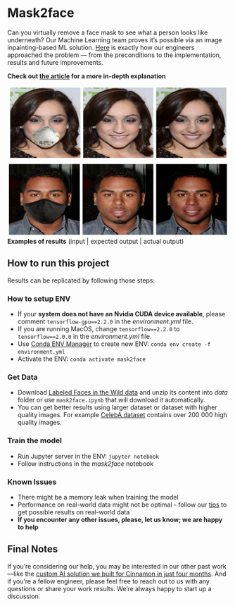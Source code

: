 # Mask2face

Can you virtually remove a face mask to see what a person looks like underneath? Our Machine Learning team proves it’s possible via an image inpainting-based ML solution. [Here](https://www.strv.com/blog/mask2face-how-we-built-ai-that-shows-face-beneath-mask-engineering) is exactly how our engineers approached the problem — from the preconditions to the implementation, results and future improvements.

**Check out [the article](https://www.strv.com/blog/mask2face-how-we-built-ai-that-shows-face-beneath-mask-engineering) for a more in-depth explanation**

![Example Result 1](images/result_1.png)
![Example Result 2](images/result_2.png)
**Examples of results** (input | expected output | actual output)

## How to run this project
Results can be replicated by following those steps:

### How to setup ENV
- If your **system does not have an Nvidia CUDA device available**, please comment `tensorflow-gpu==2.2.0` in the _environment.yml_ file.
- If you are running MacOS, change `tensorflow==2.2.0` to `tensorflow==2.0.0` in the _environment.yml_ file.
- Use [Conda ENV Manager](https://towardsdatascience.com/a-guide-to-conda-environments-bc6180fc533) to create new ENV: `conda env create -f environment.yml`
- Activate the ENV: `conda activate mask2face`

### Get Data
- Download [Labeled Faces in the Wild data](http://vis-www.cs.umass.edu/lfw/lfw-deepfunneled.tgz) and unzip its content into _data_ folder or use `mask2face.ipynb` that will download it automatically.
- You can get better results using larger dataset or dataset with higher quality images. For example [CelebA dataset](http://mmlab.ie.cuhk.edu.hk/projects/CelebA.html) contains over 200 000 high quality images. 

### Train the model
- Run Jupyter server in the ENV: `jupyter notebook`
- Follow instructions in the _mask2face_ notebook

### Known Issues
- There might be a memory leak when training the model 
- Performance on real-world data might not be optimal - follow our [tips]() to get possible results on real-world data
- **If you encounter any other issues, please, let us know; we are happy to help**

## Final Notes
If you’re considering our help, you may be interested in our other past work—like the [custom AI solution we built for Cinnamon in just four months](https://www.strv.com/blog/strv-cinnamon-building-custom-ai-solutions-in-4-months). And if you’re a fellow engineer, please feel free to reach out to us with any questions or share your work results. We’re always happy to start up a discussion. 
